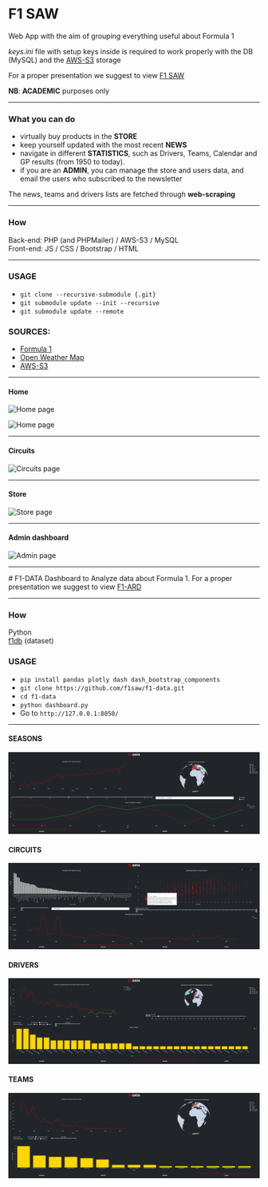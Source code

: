 # F1 SAW
Web App with the aim of grouping everything useful about Formula 1

*keys.ini* file with setup keys inside is required 
to work properly with the DB (MySQL) and the [AWS-S3](https://aws.amazon.com/it/s3/) storage

For a proper presentation we suggest to view [F1 SAW](./F1_SAW.pdf)

**NB**: **ACADEMIC** purposes only
<hr>

### What you can do
- virtually buy products in the **STORE**
- keep yourself updated with the most recent **NEWS** 
- navigate in different **STATISTICS**, such as Drivers, Teams, Calendar and GP results (from 1950 to today).
- if you are an **ADMIN**, you can manage the store and users data, and email the users who subscribed to the newsletter

The news, teams and drivers lists are fetched through **web-scraping**
<hr>

### How
Back-end: PHP (and PHPMailer) / AWS-S3 / MySQL
<br>
Front-end: JS / CSS / Bootstrap / HTML
<hr>

### USAGE
- ```git clone --recursive-submodule {.git}```
- ```git submodule update --init --recursive```
- ```git submodule update --remote```


### SOURCES:
- [Formula 1](https://www.formula1.com/)
- [Open Weather Map](https://openweathermap.org/api)
- [AWS-S3](https://aws.amazon.com/it/s3/)

<hr>

#### Home
![Home page](https://github.com/f1saw/f1_project/blob/main/assets/images/readme/home.png)

![Home page](https://github.com/f1saw/f1_project/blob/main/assets/images/readme/home1.png)
<hr>

#### Circuits
![Circuits page](https://github.com/f1saw/f1_project/blob/main/assets/images/readme/circuits_page.png)
<hr>

#### Store
![Store page](https://github.com/f1saw/f1_project/blob/main/assets/images/readme/store_user.png)
<hr>

#### Admin dashboard
![Admin page](https://github.com/f1saw/f1_project/blob/main/assets/images/readme/store_admin.png)

<hr>
# F1-DATA
Dashboard to Analyze data about Formula 1.
For a proper presentation we suggest to view <a href="https://github.com/f1saw/f1-data/blob/main/F1-ARD.pdf">F1-ARD</a>

<hr>

### How
Python<br>
[f1db](https://github.com/f1db/f1db) (dataset)

### USAGE
- ```pip install pandas plotly dash dash_bootstrap_components```
- ```git clone https://github.com/f1saw/f1-data.git```
- ```cd f1-data```
- ```python dashboard.py```
- Go to ```http://127.0.0.1:8050/```

<hr>

#### SEASONS
![Seasons](https://github.com/f1saw/f1-data/blob/main/assets/images/seasons.PNG)

#### CIRCUITS
![Circuits](https://github.com/f1saw/f1-data/blob/main/assets/images/circuits.PNG)

#### DRIVERS
![Drivers](https://github.com/f1saw/f1-data/blob/main/assets/images/drivers.PNG)

#### TEAMS
![Teams](https://github.com/f1saw/f1-data/blob/main/assets/images/teams.PNG)
